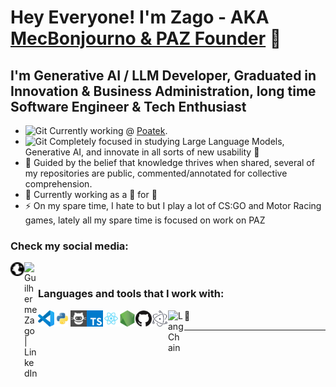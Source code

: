 # Hey Everyone! I'm Zago - AKA [MecBonjourno & PAZ Founder][website] 👋
## I'm Generative AI / LLM Developer, Graduated in Innovation & Business Administration, long time Software Engineer & Tech Enthusiast
- <img alt="Git" width="20px" src="https://scontent.fpoa33-2.fna.fbcdn.net/v/t39.30808-6/305202479_505575691570973_8562561022653881772_n.jpg?_nc_cat=108&ccb=1-7&_nc_sid=09cbfe&_nc_ohc=CmmIe2bPw_MAX8eqtSM&_nc_ht=scontent.fpoa33-2.fna&oh=00_AfBjcLCZQ_OB9OvVzLb3ucOX7HbM3a2kHQNfnd3TBCvmlA&oe=64947A6F"/>  Currently working @ [Poatek][poatek].
- <img alt="Git" width="20px" src="https://cdn-icons-png.flaticon.com/512/910/910077.png"/> Completely focused in studying Large Language Models, Generative AI, and innovate in all sorts of new usability 👀
- 🧠 Guided by the belief that knowledge thrives when shared, several of my repositories are public, commented/annotated for collective comprehension. 
- 🤫 Currently working as a 🤫 for 🤫
- ⚡ On my spare time, I hate to but I play a lot of CS:GO and Motor Racing games, lately all my spare time is focused on work on PAZ

### Check my social media:

[<img align="left" alt="theza.co" width="22px" src="https://raw.githubusercontent.com/iconic/open-iconic/master/svg/globe.svg" />][website]
[<img align="left" alt="Guilherme Zago | LinkedIn" width="22px" src="https://cdn.jsdelivr.net/npm/simple-icons@v3/icons/linkedin.svg" />][linkedin]

<br />

### Languages and tools that I work with:

<img align="left" alt="Visual Studio Code" width="26px" src="https://raw.githubusercontent.com/github/explore/80688e429a7d4ef2fca1e82350fe8e3517d3494d/topics/visual-studio-code/visual-studio-code.png" />
<img align="left" alt="Python" width="26px" src="https://raw.githubusercontent.com/github/explore/80688e429a7d4ef2fca1e82350fe8e3517d3494d/topics/python/python.png" />
<img align="left" alt="Bot" width="26px" src="https://raw.githubusercontent.com/github/explore/0a84ca418425da147e4e43b1c74aa169d3265870/topics/bot/bot.png" />
<img align="left" alt="TypeScript" width="26px" src="https://raw.githubusercontent.com/github/explore/80688e429a7d4ef2fca1e82350fe8e3517d3494d/topics/typescript/typescript.png" />
<img align="left" alt="React" width="26px" src="https://raw.githubusercontent.com/github/explore/80688e429a7d4ef2fca1e82350fe8e3517d3494d/topics/react/react.png" />
<img align="left" alt="Node.js" width="26px" src="https://raw.githubusercontent.com/github/explore/80688e429a7d4ef2fca1e82350fe8e3517d3494d/topics/nodejs/nodejs.png" />
<img align="left" alt="GitHub" width="26px" src="https://raw.githubusercontent.com/github/explore/78df643247d429f6cc873026c0622819ad797942/topics/github/github.png" />
<img align="left" alt="Electron" width="26px" src="https://raw.githubusercontent.com/github/explore/78df643247d429f6cc873026c0622819ad797942/topics/electron/electron.png" />
<img align="left" alt="LangChain" width="26px" src="https://em-content.zobj.net/thumbs/120/apple/354/parrot_1f99c.png" />🔗

[website]: https://theza.co
[poatek]: https://poatek.com
[linkedin]: https://linkedin.com/in/guilherme-zago-740574165/

---
